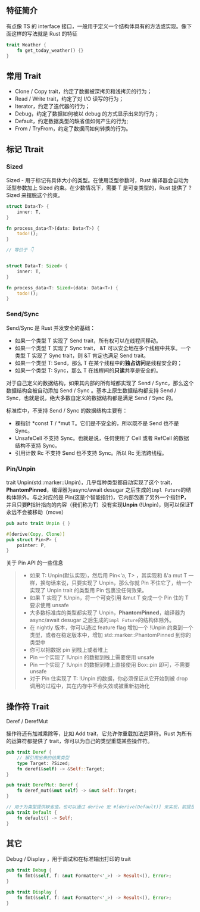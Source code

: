 ## 特征简介

有点像 TS 的 interface 接口，一般用于定义一个结构体具有的方法或实现。像下面这样的写法就是 Rust 的特征

```rust
trait Weather {
    fn get_today_weather() {}
}
```

## 常用 Trait

- Clone / Copy trait，约定了数据被深拷贝和浅拷贝的行为；
- Read / Write trait，约定了对 I/O 读写的行为；
- Iterator，约定了迭代器的行为；
- Debug，约定了数据如何被以 debug 的方式显示出来的行为；
- Default，约定数据类型的缺省值如何产生的行为;
- From / TryFrom，约定了数据间如何转换的行为。

## 标记 Ttrait

### Sized

Sized - 用于标记有具体大小的类型。在使用泛型参数时，Rust 编译器会自动为泛型参数加上 Sized 约束。在少数情况下，需要 T 是可变类型的，Rust 提供了 ?Sized 来摆脱这个约束。

```rust
struct Data<T> {
    inner: T,
}

fn process_data<T>(data: Data<T>) {
    todo!();
}

// 等价于 👇


struct Data<T: Sized> {
    inner: T,
}

fn process_data<T: Sized>(data: Data<T>) {
    todo!();
}
```

### Send/Sync

Send/Sync 是 Rust 并发安全的基础：

- 如果一个类型 T 实现了 Send trait，所有权可以在线程间移动。
- 如果一个类型 T 实现了 Sync trait， &T 可以安全地在多个线程中共享。一个类型 T 实现了 Sync trait，则 &T 肯定也满足 Send trait。
- 如果一个类型 T: Send，那么 T 在某个线程中的**独占访问**是线程安全的；
- 如果一个类型 T: Sync，那么 T 在线程间的**只读**共享是安全的。



对于自己定义的数据结构，如果其内部的所有域都实现了 Send / Sync，那么这个数据结构会被自动添加 Send / Sync 。基本上原生数据结构都支持 Send / Sync，也就是说，绝大多数自定义的数据结构都是满足 Send / Sync 的。

标准库中，不支持 Send / Sync 的数据结构主要有：

- 裸指针 *const T / *mut T。它们是不安全的，所以既不是 Send 也不是 Sync。
- UnsafeCell 不支持 Sync。也就是说，任何使用了 Cell 或者 RefCell 的数据结构不支持 Sync。
- 引用计数 Rc 不支持 Send 也不支持 Sync。所以 Rc 无法跨线程。

### Pin/Unpin

trait Unpin(std::marker::Unpin)，几乎每种类型都自动实现了这个 trait，**PhantomPinned**，编译器为async/await desugar 之后生成的`impl Future`的结构体除外。与之对应的是 Pin(这是个智能指针)，它内部包裹了另外一个指针**P**，并且只要**P**指针指向的内容（我们称为**T**）没有实现**Unpin**  (!Unpin)，则可以保证**T**永远不会被移动（move）

```rust
pub auto trait Unpin { }
```

```rust
#[derive(Copy, Clone)]
pub struct Pin<P> {
    pointer: P,
}
```

关于 Pin API 的一些信息

> - 如果 T: Unpin(默认实现)，然后用 Pin<'a, T> ，其实现和 &'a mut T 一样，换句话来说，只要实现了 Unpin，那么你就 Pin 不住它了，给一个实现了 Unpin trait 的类型用 Pin 包裹没任何效果。
> - 如果 T 实现了 !Unpin，将一个可变引用 &mut T 变成一个 Pin 住的 T 要求使用 unsafe
> - 大多数标准库的类型都实现了 Unpin，**PhantomPinned**，编译器为 async/await desugar 之后生成的`impl Future`的结构体除外。
> - 在 nightly 版本，你可以通过 feature flag 增加一个 !Unpin 约束到一个类型，或者在稳定版本中，增加 std::marker::PhantomPinned 到你的类型中
> - 你可以把数据 pin 到栈上或者堆上
> - Pin 一个实现了 !Unpin 的数据到栈上需要使用 unsafe
> - Pin 一个实现了 !Unpin 的数据到堆上直接使用 Box::pin 即可，不需要 unsafe
> - 对于 Pin 住实现了 T: !Unpin  的数据，你必须保证从它开始到被 drop 调用的过程中，其在内存中不会失效或被重新初始化

## 操作符 Trait

Deref / DerefMut

操作符还有加减乘除等，比如 Add trait，它允许你重载加法运算符。Rust 为所有的运算符都提供了 trait，你可以为自己的类型重载某些操作符。

```rust
pub trait Deref {
    // 解引用出来的结果类型
    type Target: ?Sized;
    fn deref(&self) -> &Self::Target;
}

pub trait DerefMut: Deref {
    fn deref_mut(&mut self) -> &mut Self::Target;
}

// 用于为类型提供缺省值。也可以通过 derive 宏 #[derive(Default)] 来实现，前提是类型中的每个字段都实现了Default trait
pub trait Default {
    fn default() -> Self;
}
```

## 其它

Debug / Display ，用于调试和在标准输出打印的 trait

```rust
pub trait Debug {
    fn fmt(&self, f: &mut Formatter<'_>) -> Result<(), Error>;
}

pub trait Display {
    fn fmt(&self, f: &mut Formatter<'_>) -> Result<(), Error>;
}
```

